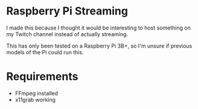 # Raspberry Pi Streaming

I made this because I thought it would be interesting to host 
something on my Twitch channel instead of actually 
streaming.

This has only been tested on a Raspberry Pi 3B+, so I'm unsure
if previous models of the Pi could run this.

# Requirements
* FFmpeg installed
* x11grab working